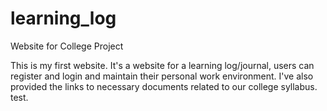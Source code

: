 # learning_log
Website for College Project

This is my first website. It's a website for a learning log/journal, users can register and login and maintain their personal work environment. I've also provided the links to necessary documents related to our college syllabus.
test.
